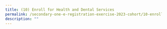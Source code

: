 ```yaml
---
title: (10) Enroll for Health and Dental Services
permalink: /secondary-one-e-registration-exercise-2023-cohort/10-enroll-for-health-and-dental-services/
description: ""
---
```

